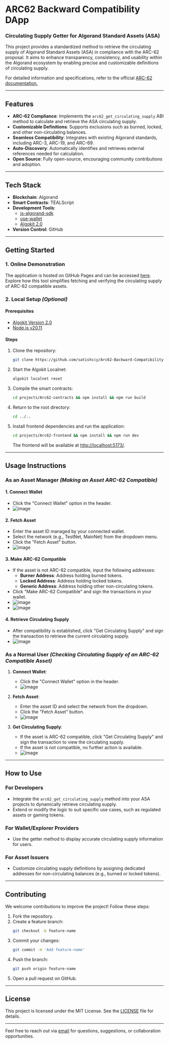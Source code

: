 # ARC62 Backward Compatibility DApp

### **Circulating Supply Getter for Algorand Standard Assets (ASA)**

This project provides a standardized method to retrieve the circulating supply of Algorand Standard Assets (ASA) in compliance with the ARC-62 proposal. It aims to enhance transparency, consistency, and usability within the Algorand ecosystem by enabling precise and customizable definitions of circulating supply.

For detailed information and specifications, refer to the official [ARC-62 documentation.](https://arc.algorand.foundation/ARCs/arc-0062)

---

## **Features**

- **ARC-62 Compliance**: Implements the `arc62_get_circulating_supply` ABI method to calculate and retrieve the ASA circulating supply.
- **Customizable Definitions**: Supports exclusions such as burned, locked, and other non-circulating balances.
- **Seamless Compatibility**: Integrates with existing Algorand standards, including ARC-3, ARC-19, and ARC-69.
- **Auto-Discovery**: Automatically identifies and retrieves external references needed for calculation.
- **Open Source**: Fully open-source, encouraging community contributions and adoption.

---

## **Tech Stack**

- **Blockchain**: Algorand
- **Smart Contracts**: TEALScript
- **Development Tools**:
  - [js-algorand-sdk](https://github.com/algorand/js-algorand-sdk)
  - [use-wallet](https://github.com/TxnLab/use-wallet)
  - [Algokit 2.0](https://github.com/algorandfoundation/algokit-cli)
- **Version Control**: GitHub

---

## **Getting Started**

### **1. Online Demonstration**
The application is hosted on GitHub Pages and can be accessed [here](https://satishccy.github.io/Arc62-Backward-Compatibility-Dapp/). Explore how this tool simplifies fetching and verifying the circulating supply of ARC-62 compatible assets.

### **2. Local Setup** *(Optional)*

#### **Prerequisites**
- [Algokit Version 2.0](https://developer.algorand.org/docs/get-started/algokit/)
- [Node.js v20.11](https://nodejs.org/en)

#### **Steps**

1. Clone the repository:
   ```bash
   git clone https://github.com/satishccy/Arc62-Backward-Compatibility-Dapp.git && cd Arc62-Backward-Compatibility-Dapp
   ```

2. Start the Algokit Localnet:
   ```bash
   algokit localnet reset
   ```

3. Compile the smart contracts:
   ```bash
   cd projects/Arc62-contracts && npm install && npm run build
   ```

4. Return to the root directory:
   ```bash
   cd ../..
   ```

5. Install frontend dependencies and run the application:
   ```bash
   cd projects/Arc62-frontend && npm install && npm run dev
   ```

   The frontend will be available at [http://localhost:5173/](http://localhost:5173/).

---

## **Usage Instructions**

### **As an Asset Manager** *(Making an Asset ARC-62 Compatible)*

#### **1. Connect Wallet**
- Click the "Connect Wallet" option in the header.
- ![image](https://github.com/user-attachments/assets/57475315-4a46-4886-93db-ee80adb1ed0c)

#### **2. Fetch Asset**
- Enter the asset ID managed by your connected wallet.
- Select the network (e.g., TestNet, MainNet) from the dropdown menu.
- Click the "Fetch Asset" button.
- ![image](https://github.com/user-attachments/assets/bec73c03-4be9-4474-91a9-2505bff95390)

#### **3. Make ARC-62 Compatible**
- If the asset is not ARC-62 compatible, input the following addresses:
  - **Burner Address**: Address holding burned tokens.
  - **Locked Address**: Address holding locked tokens.
  - **Generic Address**: Address holding other non-circulating tokens.
- Click "Make ARC-62 Compatible" and sign the transactions in your wallet.
- ![image](https://github.com/user-attachments/assets/6dcb3cd1-4f3c-4cbc-9d3f-0f0e72382647)
- ![image](https://github.com/user-attachments/assets/5baa3efe-45be-47d8-adde-bdcf20ebb37e)

#### **4. Retrieve Circulating Supply**
- After compatibility is established, click "Get Circulating Supply" and sign the transaction to retrieve the current circulating supply.
- ![image](https://github.com/user-attachments/assets/5b768772-0802-4c15-adce-dd1feaa81756)


### **As a Normal User** *(Checking Circulating Supply of an ARC-62 Compatible Asset)*

1. **Connect Wallet**:
   - Click the "Connect Wallet" option in the header.
   - ![image](https://github.com/user-attachments/assets/57475315-4a46-4886-93db-ee80adb1ed0c)

2. **Fetch Asset**:
   - Enter the asset ID and select the network from the dropdown.
   - Click the "Fetch Asset" button.
   - ![image](https://github.com/user-attachments/assets/bec73c03-4be9-4474-91a9-2505bff95390)

3. **Get Circulating Supply**:
   - If the asset is ARC-62 compatible, click "Get Circulating Supply" and sign the transaction to view the circulating supply.
   - If the asset is not compatible, no further action is available.
   - ![image](https://github.com/user-attachments/assets/5b768772-0802-4c15-adce-dd1feaa81756)

---

## **How to Use**

### **For Developers**
- Integrate the `arc62_get_circulating_supply` method into your ASA projects to dynamically retrieve circulating supply.
- Extend or modify the logic to suit specific use cases, such as regulated assets or gaming tokens.

### **For Wallet/Explorer Providers**
- Use the getter method to display accurate circulating supply information for users.

### **For Asset Issuers**
- Customize circulating supply definitions by assigning dedicated addresses for non-circulating balances (e.g., burned or locked tokens).

---

## **Contributing**

We welcome contributions to improve the project! Follow these steps:

1. Fork the repository.
2. Create a feature branch:
   ```bash
   git checkout -b feature-name
   ```
3. Commit your changes:
   ```bash
   git commit -m 'Add feature-name'
   ```
4. Push the branch:
   ```bash
   git push origin feature-name
   ```
5. Open a pull request on GitHub.

---

## **License**
This project is licensed under the MIT License. See the [LICENSE](./LICENSE) file for details.

---

Feel free to reach out via [email](mailto:satishchoudhari13579@gmail.com) for questions, suggestions, or collaboration opportunities.

